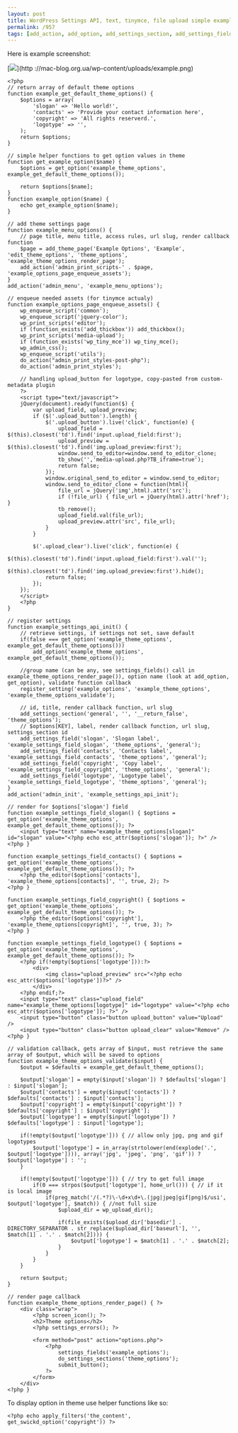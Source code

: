 ```yaml
---
layout: post
title: WordPress Settings API, text, tinymce, file upload simple example
permalink: /957
tags: [add_action, add_option, add_settings_section, add_settings_field, add_theme_page, admin_init, admin_menu, do_settings_sections, get_option, options, register_settings, settings, settings_fields, submit_button, wordpress]
---
```


Here is example screenshot:


[![](http://mac-blog.org.ua/wp-content/uploads/example-150x300.png)](http
://mac-blog.org.ua/wp-content/uploads/example.png)


    <?php
    // return array of default theme options
    function example_get_default_theme_options() {
        $options = array(
            'slogan' => 'Hello world!',
            'contacts' => 'Provide your contact information here',
            'copyright' => 'All rights reserverd.',
            'logotype' => '',
        );
        return $options;
    }

    // simple helper functions to get option values in theme
    function get_example_option($name) {
        $options = get_option('example_theme_options', example_get_default_theme_options());

        return $options[$name];
    }
    function example_option($name) {
        echo get_example_option($name);
    }

    // add theme settings page
    function example_menu_options() {
        // page title, menu title, access rules, url slug, render callback function
        $page = add_theme_page('Example Options', 'Example', 'edit_theme_options', 'theme_options', 'example_theme_options_render_page');
        add_action('admin_print_scripts-' . $page, 'example_options_page_enqueue_assets');
    }
    add_action('admin_menu', 'example_menu_options');

    // enqueue needed assets (for tinymce actualy)
    function example_options_page_enqueue_assets() {
        wp_enqueue_script('common');
        wp_enqueue_script('jquery-color');
        wp_print_scripts('editor');
        if (function_exists('add_thickbox')) add_thickbox();
        wp_print_scripts('media-upload');
        if (function_exists('wp_tiny_mce')) wp_tiny_mce();
        wp_admin_css();
        wp_enqueue_script('utils');
        do_action("admin_print_styles-post-php");
        do_action('admin_print_styles');

        // handling upload_button for logotype, copy-pasted from custom-metadata plugin
        ?>
        <script type="text/javascript">
        jQuery(document).ready(function($) {
            var upload_field, upload_preview;
            if ($('.upload_button').length) {
                $('.upload_button').live('click', function(e) {
                    upload_field = $(this).closest('td').find('input.upload_field:first');
                    upload_preview = $(this).closest('td').find('img.upload_preview:first');
                    window.send_to_editor=window.send_to_editor_clone;
                    tb_show('','media-upload.php?TB_iframe=true');
                    return false;
                });
                window.original_send_to_editor = window.send_to_editor;
                window.send_to_editor_clone = function(html){
                    file_url = jQuery('img',html).attr('src');
                    if (!file_url) { file_url = jQuery(html).attr('href'); }
                    tb_remove();
                    upload_field.val(file_url);
                    upload_preview.attr('src', file_url);
                }
            }

            $('.upload_clear').live('click', function(e) {
                $(this).closest('td').find('input.upload_field:first').val('');
                $(this).closest('td').find('img.upload_preview:first').hide();
                return false;
            });
        });
        </script>
        <?php
    }

    // register settings
    function example_settings_api_init() {
        // retrieve settings, if settings not set, save default
        if(false === get_option('example_theme_options', example_get_default_theme_options()))
            add_option('example_theme_options', example_get_default_theme_options());

        //group name (can be any, see settings_fields() call in example_theme_options_render_page()), option name (look at add_option, get_option), validate function callback
        register_setting('example_options', 'example_theme_options', 'example_theme_options_validate');

        // id, title, render callback function, url slug
        add_settings_section('general', '', '__return_false', 'theme_options');
        // $options[KEY], label, render callback function, url slug, settings_section id
        add_settings_field('slogan', 'Slogan label', 'example_settings_field_slogan', 'theme_options', 'general');
        add_settings_field('contacts', 'Contacts label', 'example_settings_field_contacts', 'theme_options', 'general');
        add_settings_field('copyright', 'Copy label', 'example_settings_field_copyright', 'theme_options', 'general');
        add_settings_field('logotype', 'Logotype label', 'example_settings_field_logotype', 'theme_options', 'general');
    }
    add_action('admin_init', 'example_settings_api_init');

    // render for $options['slogan'] field
    function example_settings_field_slogan() { $options = get_option('example_theme_options', example_get_default_theme_options()); ?>
        <input type="text" name="example_theme_options[slogan]" id="slogan" value="<?php echo esc_attr($options['slogan']); ?>" />
    <?php }

    function example_settings_field_contacts() { $options = get_option('example_theme_options', example_get_default_theme_options()); ?>
        <?php the_editor($options['contacts'], 'example_theme_options[contacts]', '', true, 2); ?>
    <?php }

    function example_settings_field_copyright() { $options = get_option('example_theme_options', example_get_default_theme_options()); ?>
        <?php the_editor($options['copyright'], 'example_theme_options[copyright]', '', true, 3); ?>
    <?php }

    function example_settings_field_logotype() { $options = get_option('example_theme_options', example_get_default_theme_options()); ?>
        <?php if(!empty($options['logotype'])):?>
            <div>
                <img class="upload_preview" src="<?php echo esc_attr($options['logotype'])?>" />
            </div>
        <?php endif;?>
        <input type="text" class="upload_field" name="example_theme_options[logotype]" id="logotype" value="<?php echo esc_attr($options['logotype']); ?>" />
        <input type="button" class="button upload_button" value="Upload" />
        <input type="button" class="button upload_clear" value="Remove" />
    <?php }

    // validation callback, gets array of $input, must retrieve the same array of $output, which will be saved to options
    function example_theme_options_validate($input) {
        $output = $defaults = example_get_default_theme_options();

        $output['slogan'] = empty($input['slogan']) ? $defaults['slogan'] : $input['slogan'];
        $output['contacts'] = empty($input['contacts']) ? $defaults['contacts'] : $input['contacts'];
        $output['copyright'] = empty($input['copyright']) ? $defaults['copyright'] : $input['copyright'];
        $output['logotype'] = empty($input['logotype']) ? $defaults['logotype'] : $input['logotype'];

        if(!empty($output['logotype'])) { // allow only jpg, png and gif logotypes
            $output['logotype'] = in_array(strtolower(end(explode('.', $output['logotype']))), array('jpg', 'jpeg', 'png', 'gif')) ? $output['logotype'] : '';
        }

        if(!empty($output['logotype'])) { // try to get full image
            if(0 === strpos($output['logotype'], home_url())) { // if it is local image
                if(preg_match('/(.*?)\-\d+x\d+\.(jpg|jpeg|gif|png)$/usi', $output['logotype'], $match)) { //not full size
                    $upload_dir = wp_upload_dir();

                    if(file_exists($upload_dir['basedir'] . DIRECTORY_SEPARATOR . str_replace($upload_dir['baseurl'], '', $match[1] . '.' . $match[2]))) {
                        $output['logotype'] = $match[1] . '.' . $match[2];
                    }
                }
            }
        }

        return $output;
    }

    // render page callback
    function example_theme_options_render_page() { ?>
        <div class="wrap">
            <?php screen_icon(); ?>
            <h2>Theme options</h2>
            <?php settings_errors(); ?>

            <form method="post" action="options.php">
                <?php
                    settings_fields('example_options');
                    do_settings_sections('theme_options');
                    submit_button();
                ?>
            </form>
        </div>
    <?php }


To display option in theme use helper functions like so:


    <?php echo apply_filters('the_content', get_swickd_option('copyright')) ?>

